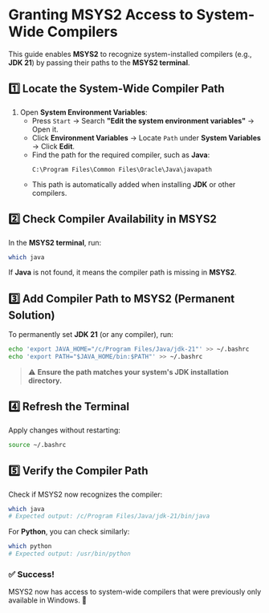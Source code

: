 # Granting MSYS2 Access to System-Wide Compilers  

This guide enables **MSYS2** to recognize system-installed compilers (e.g., **JDK 21**) by passing their paths to the **MSYS2 terminal**.  

## **1️⃣ Locate the System-Wide Compiler Path**  
1. Open **System Environment Variables**:  
   - Press `Start` → Search **"Edit the system environment variables"** → Open it.  
   - Click **Environment Variables** → Locate `Path` under **System Variables** → Click **Edit**.  
   - Find the path for the required compiler, such as **Java**:  
     ```
     C:\Program Files\Common Files\Oracle\Java\javapath
     ```
   - This path is automatically added when installing **JDK** or other compilers.  

## **2️⃣ Check Compiler Availability in MSYS2**  
In the **MSYS2 terminal**, run:  
```bash
which java
```
If **Java** is not found, it means the compiler path is missing in **MSYS2**.  

## **3️⃣ Add Compiler Path to MSYS2 (Permanent Solution)**  
To permanently set **JDK 21** (or any compiler), run:  
```bash
echo 'export JAVA_HOME="/c/Program Files/Java/jdk-21"' >> ~/.bashrc
echo 'export PATH="$JAVA_HOME/bin:$PATH"' >> ~/.bashrc
```
> ⚠️ **Ensure the path matches your system's JDK installation directory.**  

## **4️⃣ Refresh the Terminal**  
Apply changes without restarting:  
```bash
source ~/.bashrc
```

## **5️⃣ Verify the Compiler Path**  
Check if MSYS2 now recognizes the compiler:  
```bash
which java
# Expected output: /c/Program Files/Java/jdk-21/bin/java
```
For **Python**, you can check similarly:  
```bash
which python
# Expected output: /usr/bin/python
```

### ✅ **Success!**  
MSYS2 now has access to system-wide compilers that were previously only available in Windows. 🚀
